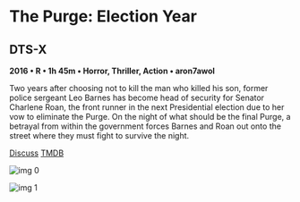 # The Purge: Election Year

## DTS-X

**2016 • R • 1h 45m • Horror, Thriller, Action • aron7awol**

Two years after choosing not to kill the man who killed his son, former police sergeant Leo Barnes has become head of security for Senator Charlene Roan, the front runner in the next Presidential election due to her vow to eliminate the Purge. On the night of what should be the final Purge, a betrayal from within the government forces Barnes and Roan out onto the street where they must fight to survive the night.

[Discuss](https://www.avsforum.com/threads/bass-eq-for-filtered-movies.2995212/post-56733956)  [TMDB](316727)

![img 0](https://fanart.tv/fanart/movies/316727/moviethumb/the-purge-3-577e9c5c8dcb9.jpg)

![img 1](https://i.imgur.com/lSt6QdN.png)

